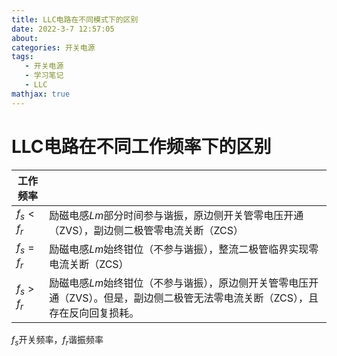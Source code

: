 ```yaml
---
title: LLC电路在不同模式下的区别
date: 2022-3-7 12:57:05
about: 
categories: 开关电源
tags: 
   - 开关电源
   - 学习笔记
   - LLC
mathjax: true
---
```








# LLC电路在不同工作频率下的区别

| 工作频率      |                                                              |
| ------------- | ------------------------------------------------------------ |
| $f_{s}<f_{r}$ | 励磁电感$Lm$部分时间参与谐振，原边侧开关管零电压开通（ZVS），副边侧二极管零电流关断（ZCS） |
| $f_{s}=f_{r}$ | 励磁电感$Lm$始终钳位（不参与谐振），整流二极管临界实现零电流关断（ZCS） |
| $f_{s}>f_{r}$ | 励磁电感$Lm$始终钳位（不参与谐振），原边侧开关管零电压开通（ZVS）。但是，副边侧二极管无法零电流关断（ZCS），且存在反向回复损耗。 |

$f_{s}$开关频率，$f_{r}$谐振频率

